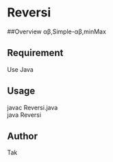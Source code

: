 Reversi
====

##Overview
αβ,Simple-αβ,minMax  


## Requirement
Use Java  
## Usage
javac Reversi.java  
java Reversi  



## Author  
Tak
